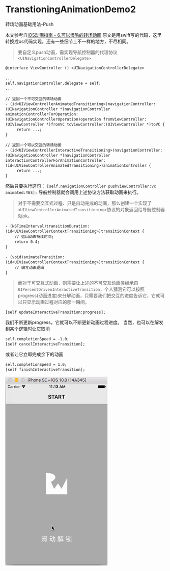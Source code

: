 # TranstioningAnimationDemo2
转场动画基础用法-Push

本文参考自[iOS动画指南 - 6.可以很酷的转场动画](http://www.jianshu.com/p/802d47f0f311)
原文是用swift写的代码，这里转换成oc代码实现。还有一些细节上不一样的地方，不尽相同。
> 要自定义push动画，需实现导航控制器的代理协议`<UINavigationControllerDelegate>`

```objc
@interface ViewController () <UINavigationControllerDelegate>

...
self.navigationController.delegate = self;
...

// 返回一个不可交互的转场动画
- (id<UIViewControllerAnimatedTransitioning>)navigationController:(UINavigationController *)navigationController animationControllerForOperation:(UINavigationControllerOperation)operation fromViewController:(UIViewController *)fromVC toViewController:(UIViewController *)toVC {
     return ...;
}

// 返回一个可以交互的转场动画
- (id<UIViewControllerInteractiveTransitioning>)navigationController:(UINavigationController *)navigationController interactionControllerForAnimationController:(id<UIViewControllerAnimatedTransitioning>)animationController {
     return ...;
}
```

然后只要执行这句：
```[self.navigationController pushViewController:vc animated:YES];```
导航控制器就会调用上述协议方法获取动画来执行。

> 对于不需要交互式过程、只是自动完成的动画，那么创建一个实现了`<UIViewControllerAnimatedTransitioning>`协议的对象返回给导航控制器就ok。

```objc
- (NSTimeInterval)transitionDuration:(id<UIViewControllerContextTransitioning>)transitionContext {
    // 返回动画持续时间;
    return 0.4;
}

- (void)animateTransition:(id<UIViewControllerContextTransitioning>)transitionContext {
    // 编写动画逻辑
}
```
> 而对于可交互式动画，则需要让上述的不可交互动画类继承自`UIPercentDrivenInteractiveTransition`，个人猜测它可以按照progress(动画进度)来分解动画，只需要我们把交互的进度告诉它，它就可以只显示动画过程对应的那一瞬间。

```objc
[self updateInteractiveTransition:progress];
```
我们不断更新progress，它就可以不断更新动画过程进度。
当然，也可以在解发到某个逻辑时让它取消
```objc
self.completionSpeed = -1.0;
[self cancelInteractiveTransition];
```
或者让它立即完成余下的动画
```objc
self.completionSpeed = 1.0;
[self finishInteractiveTransition];
```
![TransitioningAnimationDemo2.gif](https://github.com/JiongXing/TranstioningAnimationDemo2/raw/master/screenshots/TransitioningAnimationDemo2.gif)

